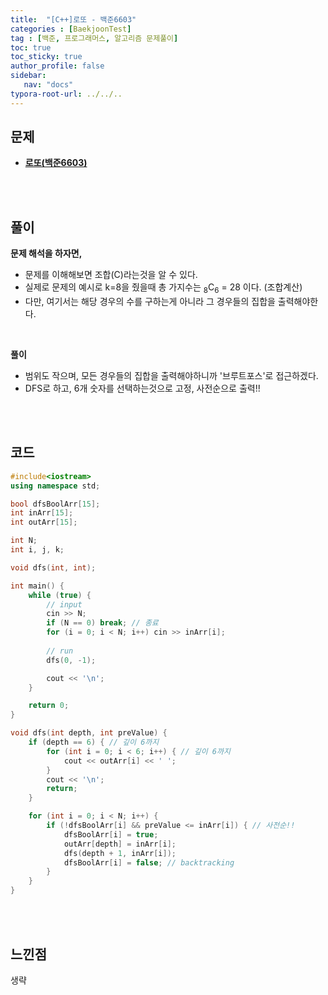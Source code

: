 ```yaml
---
title:  "[C++]로또 - 백준6603"
categories : [BaekjoonTest]
tag : [백준, 프로그래머스, 알고리즘 문제풀이]
toc: true
toc_sticky: true
author_profile: false
sidebar:
   nav: "docs"
typora-root-url: ../../..
---
```




## 문제

* **[로또(백준6603)](https://www.acmicpc.net/problem/6603)**

<br><br>

## 풀이

**문제 해석을 하자면,**

* 문제를 이해해보면 조합(C)라는것을 알 수 있다.
* 실제로 문제의 예시로 k=8을 줬을때 총 가지수는 <sub>8</sub>C<sub>6</sub> = 28 이다. (조합계산)
* 다만, 여기서는 해당 경우의 수를 구하는게 아니라 그 경우들의 집합을 출력해야한다.

<br>

**풀이**

- 범위도 작으며, 모든 경우들의 집합을 출력해야하니까 '브루트포스'로 접근하겠다.
- DFS로 하고, 6개 숫자를 선택하는것으로 고정, 사전순으로 출력!!

<br><br>

## 코드

```c++
#include<iostream>
using namespace std;

bool dfsBoolArr[15];
int inArr[15];
int outArr[15];

int N;
int i, j, k;

void dfs(int, int);

int main() {
	while (true) {
		// input
		cin >> N;
		if (N == 0) break; // 종료
		for (i = 0; i < N; i++) cin >> inArr[i];
		
		// run
		dfs(0, -1);

		cout << '\n';
	}

	return 0;
}

void dfs(int depth, int preValue) {
	if (depth == 6) { // 깊이 6까지
		for (int i = 0; i < 6; i++) { // 깊이 6까지
			cout << outArr[i] << ' ';
		}
		cout << '\n';
		return;
	}

	for (int i = 0; i < N; i++) {
		if (!dfsBoolArr[i] && preValue <= inArr[i]) { // 사전순!!
			dfsBoolArr[i] = true;
			outArr[depth] = inArr[i];
			dfs(depth + 1, inArr[i]);
			dfsBoolArr[i] = false; // backtracking
		}
	}
}
```

<br><br>

## 느낀점

생략
